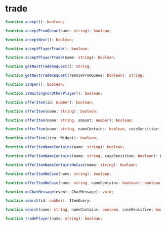 # trade

```typescript
function accept(): boolean;
```

```typescript
function acceptFromQueue(name: string): boolean;
```

```typescript
function acceptNext(): boolean;
```

```typescript
function acceptPlayerTrade(): boolean;
```

```typescript
function acceptPlayerTrade(name: string): boolean;
```

```typescript
function getNextTradeRequest(): string;
```

```typescript
function getNextTradeRequest(removeFromQueue: boolean): string;
```

```typescript
function isOpen(): boolean;
```

```typescript
function isWaitingForOtherPlayer(): boolean;
```

```typescript
function offerItem(id: number): boolean;
```

```typescript
function offerItem(name: string): boolean;
```

```typescript
function offerItem(name: string, amount: number): boolean;
```

```typescript
function offerItem(name: string, nameContains: boolean, caseSensitive: boolean): boolean;
```

```typescript
function offerItem(item: Widget): boolean;
```

```typescript
function offerItemNameContains(name: string): boolean;
```

```typescript
function offerItemNameContains(name: string, caseSensitive: boolean): boolean;
```

```typescript
function offerItemNameContainsNoCase(name: string): boolean;
```

```typescript
function offerItemNoCase(name: string): boolean;
```

```typescript
function offerItemNoCase(name: string, nameContains: boolean): boolean;
```

```typescript
function onChatMessage(event: ChatMessage): void;
```

```typescript
function search(id: number): ItemQuery;
```

```typescript
function search(name: string, nameContains: boolean, caseSensitive: boolean): ItemQuery;
```

```typescript
function tradePlayer(name: string): boolean;
```

